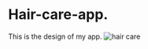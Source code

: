 # Hair-care-app.
This is the design of my app.
![hair care](https://user-images.githubusercontent.com/35096854/46621061-246fac80-cb2f-11e8-9b93-17a41bb95600.jpg)
